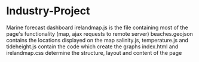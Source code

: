 # Industry-Project
Marine forecast dashboard
irelandmap.js is the file containing most of the page's functionality (map, ajax requests to remote server)
beaches.geojson contains the locations displayed on the map
salinity.js, temperature.js and tideheight.js contain the code which create the graphs
index.html and irelandmap.css determine the structure, layout and content of the page
